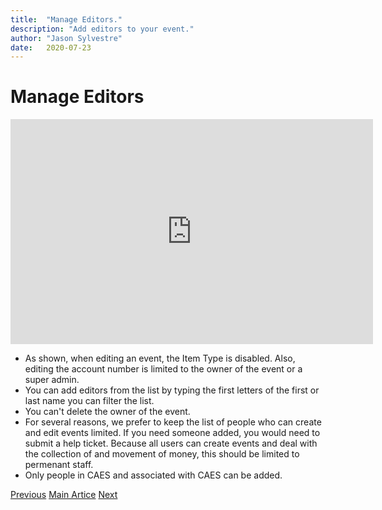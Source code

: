 ```yaml
---
title:  "Manage Editors."
description: "Add editors to your event."
author: "Jason Sylvestre"
date:   2020-07-23
---
```


# Manage Editors

<iframe id="kaltura_player" src="https://cdnapisec.kaltura.com/p/1770401/sp/177040100/embedIframeJs/uiconf_id/29032722/partner_id/1770401?iframeembed=true&playerId=kaltura_player&entry_id=0_9it2g4o1&flashvars[mediaProtocol]=rtmp&amp;flashvars[streamerType]=rtmp&amp;flashvars[streamerUrl]=rtmp://www.kaltura.com:1935&amp;flashvars[rtmpFlavors]=1&amp;flashvars[localizationCode]=en&amp;flashvars[leadWithHTML5]=true&amp;flashvars[sideBarContainer.plugin]=true&amp;flashvars[sideBarContainer.position]=left&amp;flashvars[sideBarContainer.clickToClose]=true&amp;flashvars[chapters.plugin]=true&amp;flashvars[chapters.layout]=vertical&amp;flashvars[chapters.thumbnailRotator]=false&amp;flashvars[streamSelector.plugin]=true&amp;flashvars[EmbedPlayer.SpinnerTarget]=videoHolder&amp;flashvars[dualScreen.plugin]=true&amp;flashvars[Kaltura.addCrossoriginToIframe]=true&amp;&wid=0_c5kv16dv" width="580" height="360" allowfullscreen webkitallowfullscreen mozAllowFullScreen allow="autoplay *; fullscreen *; encrypted-media *" sandbox="allow-forms allow-same-origin allow-scripts allow-top-navigation allow-pointer-lock allow-popups allow-modals allow-orientation-lock allow-popups-to-escape-sandbox allow-presentation allow-top-navigation-by-user-activation" frameborder="0" title="Kaltura Player"></iframe>


* As shown, when editing an event, the Item Type is disabled. Also, editing the account number is limited to the owner of the event or a super admin.
* You can add editors from the list by typing the first letters of the first or last name you can filter the list.
* You can't delete the owner of the event.
* For several reasons, we prefer to keep the list of people who can create and edit events limited. If you need someone added, you would need to submit a help ticket. Because all users can create events and deal with the collection of and movement of money, this should be limited to permenant staff.
* Only people in CAES and associated with CAES can be added.

<p><a href="/documentation/registration/add-map" class="registration-tag"><i class="fas fa-arrow-left"></i> Previous</a> <a href="/documentation/registration/getting-started" class="registration-tag">Main Artice</a> <a href="/documentation/registration/question-sets" class="registration-tag">Next <i class="fas fa-arrow-right"></i></a></p>